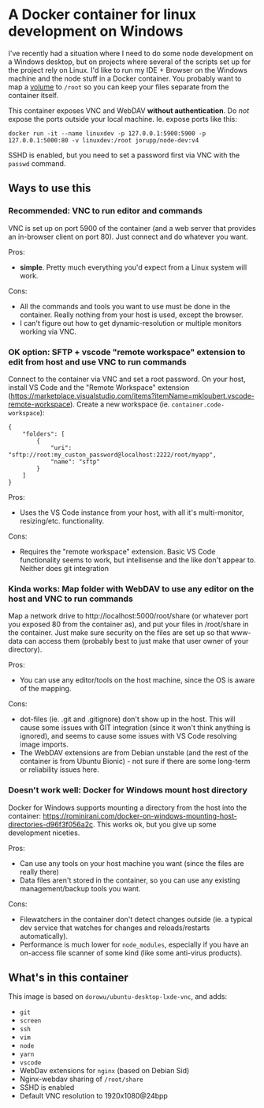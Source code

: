 # A Docker container for linux development on Windows
I've recently had a situation where I need to do some node development on a
Windows desktop, but on projects where several of the scripts set up for the
project rely on Linux.  I'd like to run my IDE + Browser on the Windows
machine and the node stuff in a Docker container.  You probably want to map a [volume](https://docs.docker.com/storage/volumes/) to `/root` so you can keep your files separate from the container itself.

This container exposes VNC and WebDAV **without authentication**.  Do *not*
expose the ports outside your local machine.  Ie. expose ports like this:
```
docker run -it --name linuxdev -p 127.0.0.1:5900:5900 -p 127.0.0.1:5000:80 -v linuxdev:/root jorupp/node-dev:v4
```

SSHD is enabled, but you need to set a password first via VNC with the `passwd` command.

## Ways to use this

### Recommended: VNC to run editor and commands
VNC is set up on port 5900 of the container (and a web server that provides an in-browser client on port 80).  Just connect and do whatever you want.  

Pros:
* **simple**.  Pretty much everything you'd expect from a Linux system will work.

Cons: 
* All the commands and tools you want to use must be done in the container.  Really nothing from your host is used, except the browser.
* I can't figure out how to get dynamic-resolution or multiple monitors working via VNC.

### OK option: SFTP + vscode "remote workspace" extension to edit from host and use VNC to run commands
Connect to the container via VNC and set a root password.  On your host, install VS Code and the "Remote Workspace" extension (https://marketplace.visualstudio.com/items?itemName=mkloubert.vscode-remote-workspace).  Create a new workspace (ie. `container.code-workspace`):
```
{
    "folders": [
        {
            "uri": "sftp://root:my_custon_password@localhost:2222/root/myapp",
            "name": "sftp"
        }
    ]
}
```

Pros:
* Uses the VS Code instance from your host, with all it's multi-monitor, resizing/etc. functionality.

Cons:
* Requires the "remote workspace" extension.  Basic VS Code functionality seems to work, but intellisense and the like don't appear to.  Neither does git integration

### Kinda works: Map folder with WebDAV to use any editor on the host and VNC to run commands
Map a network drive to http://localhost:5000/root/share (or whatever port you exposed 80 from the container as), and put your files in /root/share in the container.  Just make sure security on the files are set up so that www-data can access them (probably best to just make that user owner of your directory).

Pros:
* You can use any editor/tools on the host machine, since the OS is aware of the mapping.

Cons:
* dot-files (ie. .git and .gitignore) don't show up in the host.  This will cause some issues with GIT integration (since it won't think anything is ignored), and seems to cause some issues with VS Code resolving image imports.
* The WebDAV extensions are from Debian unstable (and the rest of the container is from Ubuntu Bionic) - not sure if there are some long-term or reliability issues here.

### Doesn't work well: Docker for Windows mount host directory
Docker for Windows supports mounting a directory from the host into the container: https://rominirani.com/docker-on-windows-mounting-host-directories-d96f3f056a2c.  This works ok, but you give up some development niceties.

Pros:
* Can use any tools on your host machine you want (since the files are really there)
* Data files aren't stored in the container, so you can use any existing management/backup tools you want.

Cons:
* Filewatchers in the container don't detect changes outside (ie. a typical dev service that watches for changes and reloads/restarts automatically).
* Performance is much lower for `node_modules`, especially if you have an on-access file scanner of some kind (like some anti-virus products).

## What's in this container

This image is based on `dorowu/ubuntu-desktop-lxde-vnc`, and adds:
 * `git`
 * `screen`
 * `ssh`
 * `vim`
 * `node`
 * `yarn`
 * `vscode`
 * WebDav extensions for `nginx` (based on Debian Sid)
 * Nginx-webdav sharing of `/root/share`
 * SSHD is enabled
 * Default VNC resolution to 1920x1080@24bpp
